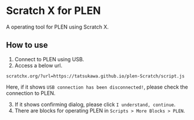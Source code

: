 # Scratch X for PLEN
A operating tool for PLEN using Scratch X.

## How to use

1. Connect to PLEN using USB.
2. Access a below url.
  ```
  scratchx.org/?url=https://tatsukawa.github.io/plen-Scratch/script.js
  ```
  Here, if it shows `USB connection has been disconnected!`, please check the connection to PLEN.

3. If it shows confirming dialog, please click `I understand, continue`.
4. There are blocks for operating PLEN in `Scripts > More Blocks > PLEN`.

